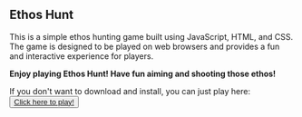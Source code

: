 
<h2 align="">Ethos Hunt</h2>
This is a simple ethos hunting game built using JavaScript, HTML, and CSS. The game is designed to be played on web browsers and provides a fun and interactive experience for players.
<b><p>Enjoy playing Ethos Hunt! Have fun aiming and shooting those ethos! </p></b>
If you don't want to download and install, you can just play here:
<button><a href="https://ethoshunt.vercel.app/" target="_blank">Click here to
play!</a></button>

